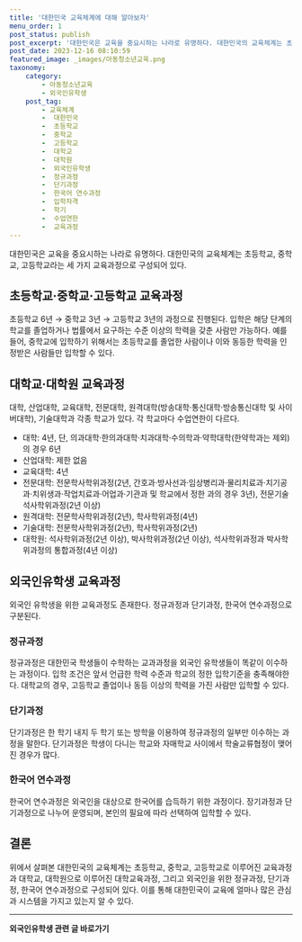 ```yaml
---
title: '대한민국 교육체계에 대해 알아보자'
menu_order: 1
post_status: publish
post_excerpt: '대한민국은 교육을 중요시하는 나라로 유명하다. 대한민국의 교육체계는 초등학교, 중학교, 고등학교라는 세 가지 교육과정으로 구성되어 있다.'
post_date: 2023-12-16 08:10:59
featured_image: _images/아동청소년교육.png
taxonomy:
    category:
        - 아동청소년교육
        - 외국인유학생
    post_tag:
        - 교육체계
        -  대한민국
        -  초등학교
        -  중학교
        -  고등학교
        -  대학교
        -  대학원
        -  외국인유학생
        -  정규과정
        -  단기과정
        -  한국어 연수과정
        -  입학자격
        -  학기
        -  수업연한
        -  교육과정
---
```



대한민국은 교육을 중요시하는 나라로 유명하다. 대한민국의 교육체계는 초등학교, 중학교, 고등학교라는 세 가지 교육과정으로 구성되어 있다. 

## 초등학교·중학교·고등학교 교육과정

초등학교 6년 → 중학교 3년 → 고등학교 3년의 과정으로 진행된다. 입학은 해당 단계의 학교를 졸업하거나 법률에서 요구하는 수준 이상의 학력을 갖춘 사람만 가능하다. 예를 들어, 중학교에 입학하기 위해서는 초등학교를 졸업한 사람이나 이와 동등한 학력을 인정받은 사람들만 입학할 수 있다.

## 대학교·대학원 교육과정

대학, 산업대학, 교육대학, 전문대학, 원격대학(방송대학·통신대학·방송통신대학 및 사이버대학), 기술대학과 각종 학교가 있다. 각 학교마다 수업연한이 다르다. 
- 대학: 4년, 단, 의과대학·한의과대학·치과대학·수의학과·약학대학(한약학과는 제외)의 경우 6년
- 산업대학: 제한 없음
- 교육대학: 4년
- 전문대학: 전문학사학위과정(2년, 간호과·방사선과·임상병리과·물리치료과·치기공과·치위생과·작업치료과·어업과·기관과 및 학교에서 정한 과의 경우 3년), 전문기술석사학위과정(2년 이상)
- 원격대학: 전문학사학위과정(2년), 학사학위과정(4년)
- 기술대학: 전문학사학위과정(2년), 학사학위과정(2년)
- 대학원: 석사학위과정(2년 이상), 박사학위과정(2년 이상), 석사학위과정과 박사학위과정의 통합과정(4년 이상)

## 외국인유학생 교육과정

외국인 유학생을 위한 교육과정도 존재한다. 정규과정과 단기과정, 한국어 연수과정으로 구분된다.

### 정규과정

정규과정은 대한민국 학생들이 수학하는 교과과정을 외국인 유학생들이 똑같이 이수하는 과정이다. 입학 조건은 앞서 언급한 학력 수준과 학교의 정한 입학기준을 충족해야한다. 대학교의 경우, 고등학교 졸업이나 동등 이상의 학력을 가진 사람만 입학할 수 있다.

### 단기과정

단기과정은 한 학기 내지 두 학기 또는 방학을 이용하여 정규과정의 일부만 이수하는 과정을 말한다. 단기과정은 학생이 다니는 학교와 자매학교 사이에서 학술교류협정이 맺어진 경우가 많다.

### 한국어 연수과정

한국어 연수과정은 외국인을 대상으로 한국어를 습득하기 위한 과정이다. 장기과정과 단기과정으로 나누어 운영되며, 본인의 필요에 따라 선택하여 입학할 수 있다.

## 결론

위에서 살펴본 대한민국의 교육체계는 초등학교, 중학교, 고등학교로 이루어진 교육과정과 대학교, 대학원으로 이루어진 대학교육과정, 그리고 외국인을 위한 정규과정, 단기과정, 한국어 연수과정으로 구성되어 있다. 이를 통해 대한민국이 교육에 얼마나 많은 관심과 시스템을 가지고 있는지 알 수 있다.
<!-- wp:separator -->
<hr class="wp-block-separator has-alpha-channel-opacity"/>
<!-- /wp:separator -->

<!-- wp:group {"backgroundColor":"base","layout":{"type":"constrained"}} -->
<div class="wp-block-group has-base-background-color has-background"><!-- wp:paragraph {"align":"center","fontSize":"medium"} -->
<p class="has-text-align-center has-large-font-size"><strong>외국인유학생 관련 글 바로가기</strong></p>
<!-- /wp:paragraph -->


<!-- wp:latest-posts
{"categories":[{"id":34427,"count":19,"description":"","link":"https://uknowlaw.com/category/%ec%99%b8%ea%b5%ad%ec%9d%b8%ec%9c%a0%ed%95%99%ec%83%9d/","name":"외국인유학생","slug":"외국인유학생","taxonomy":"category","parent":0,"meta":[],"_links":{"self":[{"href":"https://uknowlaw.com/wp-json/wp/v2/categories/34427"}],"collection":[{"href":"https://uknowlaw.com/wp-json/wp/v2/categories"}],"about":[{"href":"https://uknowlaw.com/wp-json/wp/v2/taxonomies/category"}],"wp:post_type":[{"href":"https://uknowlaw.com/wp-json/wp/v2/posts?categories=34427"}],"curies":[{"name":"wp","href":"https://api.w.org/{rel}","templated":true}]}}],"postsToShow":100,"excerptLength":28,"postLayout":"grid","columns":2,"featuredImageAlign":"left","featuredImageSizeSlug":"large","fontSize":"small"} /--></div>
<!-- /wp:group -->